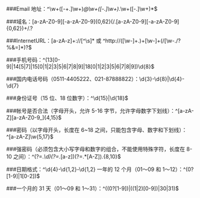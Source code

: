 ###Email 地址：^\w+([-+.]\w+)*@\w+([-.]\w+)*\.\w+([-.]\w+)*$

###域名：[a-zA-Z0-9][-a-zA-Z0-9]{0,62}(/.[a-zA-Z0-9][-a-zA-Z0-9]{0,62})+/.?

###InternetURL：[a-zA-z]+://[^\s]* 或 ^http://([\w-]+\.)+[\w-]+(/[\w-./?%&=]*)?$

###手机号码：^(13[0-9]|14[5|7]|15[0|1|2|3|5|6|7|8|9]|18[0|1|2|3|5|6|7|8|9])\d{8}$

###国内电话号码（0511-4405222、021-87888822）：\d{3}-\d{8}|\d{4}-\d{7}

###身份证号（15 位、18 位数字）：^\d{15}|\d{18}$

###帐号是否合法（字母开头，允许 5-16 字节，允许字母数字下划线）：^[a-zA-Z][a-zA-Z0-9_]{4,15}$

###密码（以字母开头，长度在 6~18 之间，只能包含字母、数字和下划线）：^[a-zA-Z]\w{5,17}$

###强密码（必须包含大小写字母和数字的组合，不能使用特殊字符，长度在 8-10 之间）：^(?=.*\d)(?=.*[a-z])(?=.*[A-Z]).{8,10}$

###日期格式：^\d{4}-\d{1,2}-\d{1,2} 一年的 12 个月（01～09 和 1～12）：^(0?[1-9]|1[0-2])$

###一个月的 31 天（01～09 和 1～31）：^((0?[1-9])|((1|2)[0-9])|30|31)$